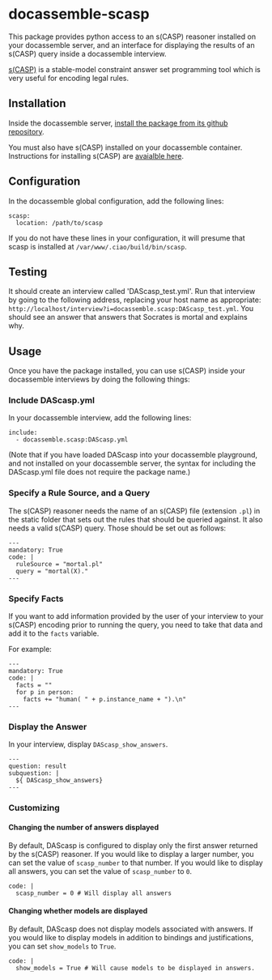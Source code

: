 # docassemble-scasp

This package provides python access to an s(CASP) reasoner installed on your docassemble server, and an interface for displaying the results of an s(CASP)
query inside a docassemble interview.

[s(CASP)](https://gitlab.software.imdea.org/ciao-lang/sCASP) is a stable-model constraint answer set programming tool which is very useful for encoding legal rules.

## Installation

Inside the docassemble server, [install the package from its github repository](https://docassemble.org/docs/packages.html#github_install).

You must also have s(CASP) installed on your docassemble container. Instructions for installing s(CASP) are [avaialble here](https://gitlab.software.imdea.org/ciao-lang/sCASP).

## Configuration

In the docassemble global configuration, add the following lines:

```
scasp:
  location: /path/to/scasp
```

If you do not have these lines in your configuration, it will presume that scasp is installed at `/var/www/.ciao/build/bin/scasp`.

## Testing

It should create an interview called 'DAScasp_test.yml'. Run that interview by going to the following address, replacing your host name
as appropriate: `http://localhost/interview?i=docassemble.scasp:DAScasp_test.yml`. You should see an answer that answers that Socrates is mortal
and explains why.

## Usage

Once you have the package installed, you can use s(CASP) inside your docassemble
interviews by doing the following things:

### Include DAScasp.yml

In your docassemble interview, add the following lines:

```
include:
  - docassemble.scasp:DAScasp.yml
```

(Note that if you have loaded DAScasp into your docassemble playground, and not installed on your docassemble server, the syntax for
including the DAScasp.yml file does not require the package name.)

### Specify a Rule Source, and a Query

The s(CASP) reasoner needs the name of an s(CASP) file (extension `.pl`) in
the static folder that sets out the rules that should be queried against.
It also needs a valid s(CASP) query.  Those should be set out as follows:

```
---
mandatory: True
code: |
  ruleSource = "mortal.pl"
  query = "mortal(X)."
---
```

### Specify Facts

If you want to add information provided by the user of your interview to your
s(CASP) encoding prior to running the query, you need to take that data and
add it to the `facts` variable.

For example:

```
---
mandatory: True
code: |
  facts = ""
  for p in person:
    facts += "human( " + p.instance_name + ").\n"
---
```

### Display the Answer

In your interview, display `DAScasp_show_answers`.

```
---
question: result
subquestion: |
  ${ DAScasp_show_answers}
---
```

### Customizing

#### Changing the number of answers displayed

By default, DAScasp is configured to display only the first answer returned by the s(CASP) reasoner. If you would like to display a larger number, you can set the value of `scasp_number` to that number. If you would like to display all answers, you can set the value of `scasp_number` to `0`.

```
code: |
  scasp_number = 0 # Will display all answers
```

#### Changing whether models are displayed

By default, DAScasp does not display models associated with answers. If you would like to display models in addition to bindings and justifications, you
can set `show_models` to `True`.

```
code: |
  show_models = True # Will cause models to be displayed in answers.
```

